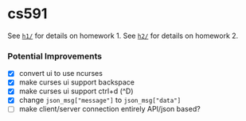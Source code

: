 # cs591

See [`h1/`](h1/) for details on homework 1. 
See [`h2/`](h2/) for details on homework 2. 

### Potential Improvements
- [x] convert ui to use ncurses
- [x] make curses ui support backspace
- [x] make curses ui support ctrl+d (^D)
- [x] change `json_msg["message"]` to `json_msg["data"]`
- [ ] make client/server connection entirely API/json based?
